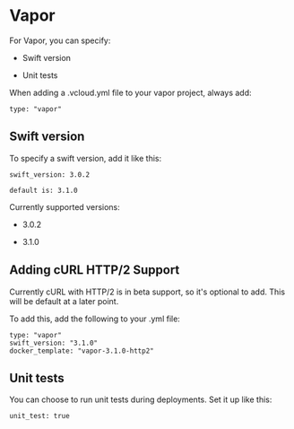 # Vapor

For Vapor, you can specify:

- Swift version

- Unit tests

When adding a .vcloud.yml file to your vapor project, always add:

```
type: "vapor"
```

## Swift version

To specify a swift version, add it like this:

```
swift_version: 3.0.2
```

`default is: 3.1.0`

Currently supported versions:

- 3.0.2

- 3.1.0

## Adding cURL HTTP/2 Support

Currently cURL with HTTP/2 is in beta support, so it's optional to add. This will be default at a later point.

To add this, add the following to your .yml file:

```
type: "vapor"
swift_version: "3.1.0"
docker_template: "vapor-3.1.0-http2"
```

## Unit tests

You can choose to run unit tests during deployments. Set it up like
this:

```
unit_test: true
```
